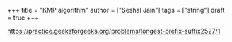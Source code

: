 +++
title = "KMP algorithm"
author = ["Seshal Jain"]
tags = ["string"]
draft = true
+++

<https://practice.geeksforgeeks.org/problems/longest-prefix-suffix2527/1>
